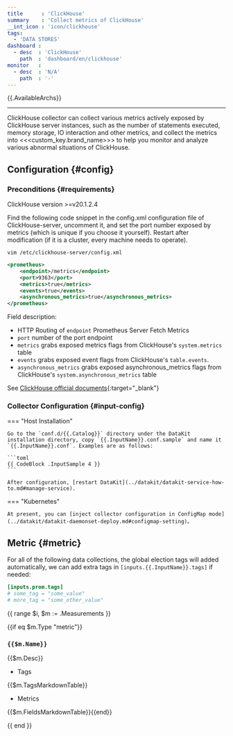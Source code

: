 ```yaml
---
title      : 'ClickHouse'
summary    : 'Collect metrics of ClickHouse'
__int_icon : 'icon/clickhouse'
tags:
  - 'DATA STORES'
dashboard :
  - desc  : 'ClickHouse'
    path  : 'dashboard/en/clickhouse'
monitor   :
  - desc  : 'N/A'
    path  : '-'
---
```



{{.AvailableArchs}}

---

ClickHouse collector can collect various metrics actively exposed by ClickHouse server instances, such as the number of statements executed, memory storage, IO interaction and other metrics, and collect the metrics into <<<custom_key.brand_name>>> to help you monitor and analyze various abnormal situations of ClickHouse.

## Configuration {#config}

### Preconditions {#requirements}

ClickHouse version >=v20.1.2.4

Find the following code snippet in the config.xml configuration file of ClickHouse-server, uncomment it, and set the port number exposed by metrics (which is unique if you choose it yourself). Restart after modification (if it is a cluster, every machine needs to operate).

```shell
vim /etc/clickhouse-server/config.xml
```

```xml
<prometheus>
    <endpoint>/metrics</endpoint>
    <port>9363</port>
    <metrics>true</metrics>
    <events>true</events>
    <asynchronous_metrics>true</asynchronous_metrics>
</prometheus>
```

Field description:

- HTTP Routing of `endpoint` Prometheus Server Fetch Metrics
- `port` number of the port endpoint
- `metrics` grabs exposed metrics flags from ClickHouse's `system.metrics` table
- `events` grabs exposed event flags from ClickHouse's `table.events`.
- `asynchronous_metrics` grabs exposed asynchronous_metrics flags from ClickHouse's `system.asynchronous_metrics` table

See [ClickHouse official documents](https://ClickHouse.com/docs/en/operations/server-configuration-parameters/settings/#server_configuration_parameters-prometheus){:target="_blank"}

### Collector Configuration {#input-config}

<!-- markdownlint-disable MD046 -->
=== "Host Installation"

    Go to the `conf.d/{{.Catalog}}` directory under the DataKit installation directory, copy `{{.InputName}}.conf.sample` and name it `{{.InputName}}.conf`. Examples are as follows:
    
    ```toml
    {{ CodeBlock .InputSample 4 }}
    ```
    
    After configuration, [restart DataKit](../datakit/datakit-service-how-to.md#manage-service).

=== "Kubernetes"

    At present, you can [inject collector configuration in ConfigMap mode](../datakit/datakit-daemonset-deploy.md#configmap-setting)。
<!-- markdownlint-enable -->

## Metric {#metric}

For all of the following data collections, the global election tags will added automatically, we can add extra tags in `[inputs.{{.InputName}}.tags]` if needed:

``` toml
[inputs.prom.tags]
# some_tag = "some_value"
# more_tag = "some_other_value"
```

{{ range $i, $m := .Measurements }}

{{if eq $m.Type "metric"}}

### `{{$m.Name}}`

{{$m.Desc}}

- Tags

{{$m.TagsMarkdownTable}}

- Metrics

{{$m.FieldsMarkdownTable}}{{end}}

{{ end }}
